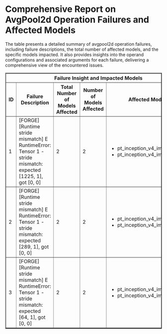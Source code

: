 <h1>Comprehensive Report on AvgPool2d Operation Failures and Affected Models</h1>
<p>The table presents a detailed summary of avgpool2d operation failures, including failure descriptions, the total number of affected models, and the specific models impacted. It also provides insights into the operand configurations and associated arguments for each failure, delivering a comprehensive view of the encountered issues.</p>
<table border="2">
	<thead>
		<tr style="text-align: center;">
			<th colspan="5">Failure Insight and Impacted Models</th>
			<th colspan="2">Avgpool2D Operation Details</th>
		</tr>
		<tr style="text-align: center;">
			<th>ID</th>
			<th>Failure Description</th>
			<th>Total Number of Models Affected</th>
			<th>Number of Models Affected</th>
			<th>Affected Models</th>
			<th>Operands</th>
			<th>Arguments</th>
		</tr>
	</thead>
	<tbody>
		<tr>
			<td rowspan="1">1</td>
			<td rowspan="1">[FORGE][Runtime stride mismatch] E       RuntimeError: Tensor 1 - stride mismatch: expected [1225, 1], got [0, 0]</td>
			<td rowspan="1">2</td>
			<td>2</td>
			<td><ul><li>pt_inception_v4_img_cls_timm</li><li>pt_inception_v4_img_cls_osmr</li></ul></td>
			<td>Operand(type=Activation, shape=(1, 384, 35, 35), dtype=float32)</td>
			<td>kernel_size : [3, 3]<br>stride : [1, 1]<br>padding : [1, 1, 1, 1]<br>ceil_mode : False<br>count_include_pad : False<br>channel_last : 0</td>
		</tr>
		<tr>
			<td rowspan="1">2</td>
			<td rowspan="1">[FORGE][Runtime stride mismatch] E       RuntimeError: Tensor 1 - stride mismatch: expected [289, 1], got [0, 0]</td>
			<td rowspan="1">2</td>
			<td>2</td>
			<td><ul><li>pt_inception_v4_img_cls_timm</li><li>pt_inception_v4_img_cls_osmr</li></ul></td>
			<td>Operand(type=Activation, shape=(1, 1024, 17, 17), dtype=float32)</td>
			<td>kernel_size : [3, 3]<br>stride : [1, 1]<br>padding : [1, 1, 1, 1]<br>ceil_mode : False<br>count_include_pad : False<br>channel_last : 0</td>
		</tr>
		<tr>
			<td rowspan="1">3</td>
			<td rowspan="1">[FORGE][Runtime stride mismatch] E       RuntimeError: Tensor 1 - stride mismatch: expected [64, 1], got [0, 0]</td>
			<td rowspan="1">2</td>
			<td>2</td>
			<td><ul><li>pt_inception_v4_img_cls_timm</li><li>pt_inception_v4_img_cls_osmr</li></ul></td>
			<td>Operand(type=Activation, shape=(1, 1536, 8, 8), dtype=float32)</td>
			<td>kernel_size : [3, 3]<br>stride : [1, 1]<br>padding : [1, 1, 1, 1]<br>ceil_mode : False<br>count_include_pad : False<br>channel_last : 0</td>
		</tr>
	</tbody>
</table>
